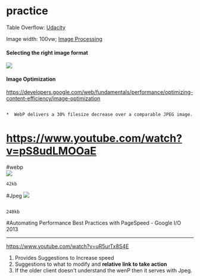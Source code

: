 # practice

Table Overflow:
<a href="https://classroom.udacity.com/courses/ud893">Udacity</a>

Image width: 100vw;
<a href="https://classroom.udacity.com/courses/ud882"> Image Processing</a>

<h4> Selecting the right image format </h4>
<img src="https://developers.google.com/web/fundamentals/performance/optimizing-content-efficiency/images/format-tree.png">


<h4> Image Optimization</h4>
<a href="https://developers.google.com/web/fundamentals/performance/optimizing-content-efficiency/image-optimization">https://developers.google.com/web/fundamentals/performance/optimizing-content-efficiency/image-optimization</a>



~~~

*  WebP delivers a 30% filesize decrease over a comparable JPEG image.

~~~


# <a href="https://www.youtube.com/watch?v=pS8udLMOOaE">https://www.youtube.com/watch?v=pS8udLMOOaE</a>

#webp 
<br>
<img src="http://res.cloudinary.com/duqwfkttw/image/upload/v1501617743/download_xpi3qs.webp">
~~~
42kb
~~~

#Jpeg
<img src="http://res.cloudinary.com/duqwfkttw/image/upload/v1501617850/download_rfdevd.jpg"> 

~~~

240kb
~~~

#Automating Performance Best Practices with PageSpeed - Google I/O 2013
<hr>
<a href="https://www.youtube.com/watch?v=uR5urTx8S4E">https://www.youtube.com/watch?v=uR5urTx8S4E</a>
 
 
  1. Provides Suggestions to Increase speed
  2. Suggestions to what to modify and <strong>relative link to take action</strong>
  3. If the older client doesn't understand the wenP then it serves with Jpeg.


